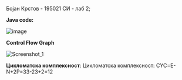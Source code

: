 Бојан Крстов - 195021
СИ - лаб 2;

**Java code:**

![image](https://user-images.githubusercontent.com/80770532/120239398-7b859b00-c25e-11eb-9608-bdc69d23d035.png)



**Control Flow Graph**

![Screenshot_1](https://user-images.githubusercontent.com/80770532/120238865-61978880-c25d-11eb-8641-419b33cc20ea.png)


**Цикломатска комплексност**:
Цикломатска комплексност:
  CYC=E-N+2P=33-23+2=12
